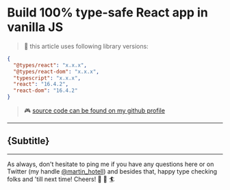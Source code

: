 # Build 100% type-safe React app in vanilla JS

> 🎒 this article uses following library versions:

```json
{
  "@types/react": "x.x.x",
  "@types/react-dom": "x.x.x",
  "typescript": "x.x.x",
  "react": "16.4.2",
  "react-dom": "16.4.2"
}
```

> 🎮 [source code can be found on my github profile](https://github.com/Hotell/blogposts/tree/master/{date}/{title})

---

## {Subtitle}

---

As always, don't hesitate to ping me if you have any questions here or on Twitter (my handle [@martin_hotell](https://twitter.com/martin_hotell)) and besides that, happy type checking folks and 'till next time! Cheers! 🖖 🌊 🏄
